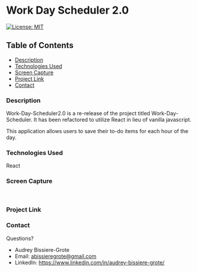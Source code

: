 # Work Day Scheduler 2.0
[![License: MIT](https://img.shields.io/badge/License-MIT-yellow.svg)](https://opensource.org/licenses/MIT)

## Table of Contents
* [Description](#description)
* [Technologies Used](#technologies-used)
* [Screen Capture](#Screen-Capture)
* [Project Link](#project-Link)
* [Contact](#contact)


### Description 

Work-Day-Scheduler2.0 is a re-release of the project titled Work-Day-Scheduler. It has been refactored to utilize React in lieu of vanilla javascript. 

This application allows users to save their to-do items for each hour of the day. 

### Technologies Used
React

### Screen Capture
<br>


### Project Link


### Contact 
Questions? 

* Audrey Bissiere-Grote
* Email: abissieregrote@gmail.com
* LinkedIn: https://www.linkedin.com/in/audrey-bissiere-grote/
